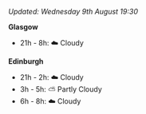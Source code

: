 *Updated: Wednesday 9th August 19:30*

**Glasgow**

* 21h - 8h: :cloud: Cloudy

**Edinburgh**

* 21h - 2h: :cloud: Cloudy
* 3h - 5h: :partly_sunny: Partly Cloudy
* 6h - 8h: :cloud: Cloudy
